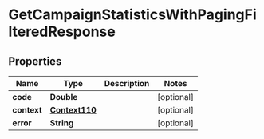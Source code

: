 
# GetCampaignStatisticsWithPagingFilteredResponse

## Properties
Name | Type | Description | Notes
------------ | ------------- | ------------- | -------------
**code** | **Double** |  |  [optional]
**context** | [**Context110**](Context110.md) |  |  [optional]
**error** | **String** |  |  [optional]



